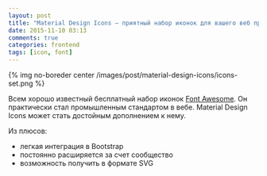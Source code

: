 ```yaml
---
layout: post
title: "Material Design Icons – приятный набор иконок для вашего веб приложения"
date: 2015-11-10 03:13
comments: true
categories: frontend
tags: [icon, font]
---
```


{% img no-boreder center /images/post/material-design-icons/icons-set.png %}

Всем хорошо известный бесплатный набор иконок [Font Awesome](https://fortawesome.github.io/Font-Awesome/icons/).
Он практически стал промышленным стандартом в вебе. 
Material Design Icons может стать достойным дополнением к нему. 

Из плюсов: 

 - легкая интеграция в Bootstrap
 - постоянно расширяется за счет сообщество
 - возможность получить в формате SVG

